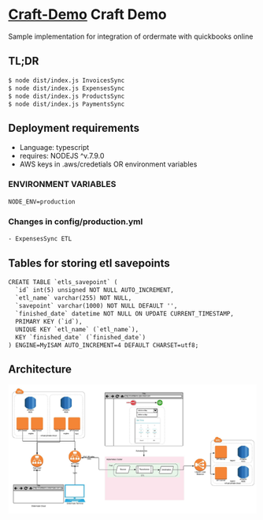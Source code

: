 # [Craft-Demo]() Craft Demo

Sample implementation for integration of ordermate with quickbooks online

## TL;DR
```
$ node dist/index.js InvoicesSync
$ node dist/index.js ExpensesSync
$ node dist/index.js ProductsSync
$ node dist/index.js PaymentsSync
```

## Deployment requirements

- Language: typescript
- requires: NODEJS ^v.7.9.0
- AWS keys in .aws/credetials OR environment variables

### ENVIRONMENT VARIABLES
```
NODE_ENV=production
```

### Changes in config/production.yml
```
- ExpensesSync ETL
```

## Tables for storing etl savepoints
```
CREATE TABLE `etls_savepoint` (
  `id` int(5) unsigned NOT NULL AUTO_INCREMENT,
  `etl_name` varchar(255) NOT NULL,
  `savepoint` varchar(1000) NOT NULL DEFAULT '',
  `finished_date` datetime NOT NULL ON UPDATE CURRENT_TIMESTAMP,
  PRIMARY KEY (`id`),
  UNIQUE KEY `etl_name` (`etl_name`),
  KEY `finished_date` (`finished_date`)
) ENGINE=MyISAM AUTO_INCREMENT=4 DEFAULT CHARSET=utf8;
```

## Architecture

![Craft Demo](./Craft-Demo-V1.jpeg)

